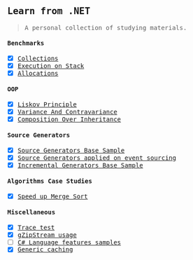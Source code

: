 <samp>

Learn from .NET 
---
> A personal collection of studying materials.

#### Benchmarks

- [x] [Collections](./benchmarks/FrozenCollectionsBmk) 
- [x] [Execution on Stack](./benchmarks/StackExecutingBmk)
- [x] [Allocations](./benchmarks/StackAlloc)

#### OOP

- [x] [Liskov Principle](./oop-theory/lsp)
- [x] [Variance And Contravariance](./oop-theory/VarianceAndControvariance)
- [x] [Composition Over Inheritance](./oop-theory/CompositionOverInheritance)

#### Source Generators

- [x] [Source Generators Base Sample](./source-generators/SourceGeneratorSample)
- [x] [Source Generators applied on event sourcing](./source-generators/EventSourcingSourceGenerator)
- [x] [Incremental Generators Base Sample](./source-generators/IncrementalGeneratorSample)

#### Algorithms Case Studies

- [x] [Speed up Merge Sort](./algorithms-case-studies/Sorting/MergeSort.cs)

#### Miscellaneous

- [x] [Trace test](./miscellaneous/TraceTesting)
- [x] [gZipStream usage](./miscellaneous/CompressionSample)
- [ ] [C# Language features samples](./miscellaneous/LangFeaturesSamples)
- [x] [Generic caching](./miscellaneous/TransparentCache)

</samp>